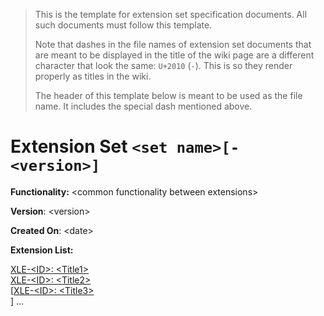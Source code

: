 > This is the template for extension set specification documents. All such documents must follow this template.
>
> Note that dashes in the file names of extension set documents that are meant to be displayed in the title of the wiki page are a different character that look the same: `U+2010` (`‐`). 
> This is so they render properly as titles in the wiki.
>
> The header of this template below is meant to be used as the file name. It includes the special dash mentioned above.

# Extension Set `<set name>[‐<version>]`



**Functionality:** <common functionality between extensions\>

**Version**: <version\>

**Created On**: <date\>

**Extension List:**

[XLE-<ID\>: <Title1\>]() <br>
[XLE-<ID\>: <Title2\>]() <br>
[[XLE-<ID\>: <Title3\>]() <br>]
...